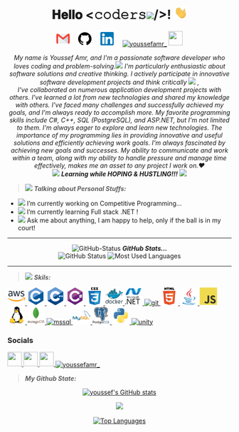 <h1 align="center">𝐇𝐞𝐥𝐥𝐨 <𝚌𝚘𝚍𝚎𝚛𝚜<img src="https://github.com/TheDudeThatCode/TheDudeThatCode/blob/master/Assets/Earth.gif" width="24px">/>! <img src="https://raw.githubusercontent.com/ABSphreak/ABSphreak/master/gifs/Hi.gif" width="30px">
 </h1>
<p align="center">
 <a href="yamr0174@gmail.com"><img src="https://github.com/deut-erium/deut-erium/blob/master/assets/gmail.svg" width="30px" alt="mail"></a> &nbsp; &nbsp;
   <a href="https://github.com/youssef-19"><img src="https://github.com/deut-erium/deut-erium/blob/master/assets/github.svg" width="30px" alt="mail"></a> &nbsp; &nbsp;
  <a href="https://www.linkedin.com/in/%F0%9D%90%98%F0%9D%90%A8%F0%9D%90%AE%F0%9D%90%AC%F0%9D%90%AC%F0%9D%90%9E%F0%9D%90%9F-%F0%9D%90%80%F0%9D%90%A6%F0%9D%90%AB-5b7812240/"><img src="https://github.com/deut-erium/deut-erium/blob/master/assets/linkedin.svg" width="30px" alt="LinkedIn"></a> &nbsp; &nbsp;
 <a href="https://codeforces.com/profile/youssefamr_" target="blank"><img align="center" src="https://raw.githubusercontent.com/rahuldkjain/github-profile-readme-generator/master/src/images/icons/Social/codeforces.svg" alt="youssefamr_" height="30" width="40" /></a>
 <a href="https://www.facebook.com/profile.php?id=100081860860907&mibextid=ZbWKwL" target="_blank" rel="noreferrer"> <picture> <source media="(prefers-color-scheme: dark)" srcset="https://raw.githubusercontent.com/danielcranney/readme-generator/main/public/icons/socials/facebook.svg" /> <source media="(prefers-color-scheme: light)" srcset="https://raw.githubusercontent.com/danielcranney/readme-generator/main/public/icons/socials/facebook.svg" /> <img src="https://raw.githubusercontent.com/danielcranney/readme-generator/main/public/icons/socials/facebook.svg" width="32" height="32" /> </picture> </a>
</p>
</p>
</h1>
<p align="center">
  <em>
    My name is Youssef Amr, and I'm a passionate software developer who loves coding and problem-solving.<img src="https://github.com/TheDudeThatCode/TheDudeThatCode/blob/master/Assets/Developer.gif" width="30px"> I'm particularly enthusiastic about software solutions and creative thinking. I actively participate in innovative software development projects and think critically&nbsp;<img src="https://github.com/TheDudeThatCode/TheDudeThatCode/blob/master/Assets/Designer.gif" width="36px">&nbsp,<br>I've collaborated on numerous application development projects with others. I've learned a lot from new technologies and shared my knowledge with others. I've faced many challenges and successfully achieved my goals, and I'm always ready to accomplish more.
   My favorite programming skills include C#, C++, SQL (PostgreSQL), and ASP.NET, but I'm not limited to them. I'm always eager to explore and learn new technologies. The importance of my programming lies in providing innovative and useful solutions and efficiently achieving work goals. I'm always fascinated by achieving new goals and successes. My ability to communicate and work within a team, along with my ability to handle pressure and manage time effectively, makes me an asset to any project I work on.♥️
  </em> 
<br>
  <img src="https://media.giphy.com/media/VgCDAzcKvsR6OM0uWg/giphy.gif" width="50" /> <b><i>Learning while HOPING & HUSTLING!!!</i></b> <img src="https://media.giphy.com/media/7j2hfyeVcDtf2/giphy.gif" width="50" />
</p>

> <img src="https://media.giphy.com/media/ObNTw8Uzwy6KQ/giphy.gif" width="30px">&nbsp;***Talking about Personal Stuffs:***
  
- <img src="https://media.giphy.com/media/7TcdtHOCxo3meUvPgj/giphy.gif" width="30px">&nbsp;I’m currently working on Competitive Programming...
- <img src="https://media.giphy.com/media/gicLJtvYJlEh0LSdCl/giphy.gif" width="30px">&nbsp;I’m currently learning Full stack .NET !
- <img src="https://media.giphy.com/media/lleGybkEAdmbVE8cKt/giphy.gif" width="30px">&nbsp;Ask me about anything, I am happy to help, only if the ball is in my court!
<hr>
<p align="center">
<img src="https://media.giphy.com/media/8UHRm5oY4k4FDxq5QG/giphy.gif" width="30px" alt="GitHub-Status"/>&nbsp;<i><b>GitHub Stats...</b></i><br>
<img src="https://github-readme-stats.vercel.app/api?username=youssef-19&count_private=true&show_icons=true&theme=great-gatsby" alt="GitHub Status"/>
<img src = "https://github-readme-stats.vercel.app/api/top-langs/?username=youssef-19&show_icons=true&layout=compact&theme=great-gatsby" alt="Most Used Languages">
</p>

<hr>


  
> <img src="https://github.com/TheDudeThatCode/TheDudeThatCode/blob/master/Assets/Medal.gif" width="30px">&nbsp;***Skils:***
<p align="left"> <a href="https://aws.amazon.com" target="_blank" rel="noreferrer"> <img src="https://raw.githubusercontent.com/devicons/devicon/master/icons/amazonwebservices/amazonwebservices-original-wordmark.svg" alt="aws" width="40" height="40"/> </a> <a href="https://www.cprogramming.com/" target="_blank" rel="noreferrer"> <img src="https://raw.githubusercontent.com/devicons/devicon/master/icons/c/c-original.svg" alt="c" width="40" height="40"/> </a> <a href="https://www.w3schools.com/cpp/" target="_blank" rel="noreferrer"> <img src="https://raw.githubusercontent.com/devicons/devicon/master/icons/cplusplus/cplusplus-original.svg" alt="cplusplus" width="40" height="40"/> </a> <a href="https://www.w3schools.com/cs/" target="_blank" rel="noreferrer"> <img src="https://raw.githubusercontent.com/devicons/devicon/master/icons/csharp/csharp-original.svg" alt="csharp" width="40" height="40"/> </a> <a href="https://www.w3schools.com/css/" target="_blank" rel="noreferrer"> <img src="https://raw.githubusercontent.com/devicons/devicon/master/icons/css3/css3-original-wordmark.svg" alt="css3" width="40" height="40"/> </a> <a href="https://www.docker.com/" target="_blank" rel="noreferrer"> <img src="https://raw.githubusercontent.com/devicons/devicon/master/icons/docker/docker-original-wordmark.svg" alt="docker" width="40" height="40"/> </a> <a href="https://dotnet.microsoft.com/" target="_blank" rel="noreferrer"> <img src="https://raw.githubusercontent.com/devicons/devicon/master/icons/dot-net/dot-net-original-wordmark.svg" alt="dotnet" width="40" height="40"/> </a> <a href="https://git-scm.com/" target="_blank" rel="noreferrer"> <img src="https://www.vectorlogo.zone/logos/git-scm/git-scm-icon.svg" alt="git" width="40" height="40"/> </a> <a href="https://www.w3.org/html/" target="_blank" rel="noreferrer"> <img src="https://raw.githubusercontent.com/devicons/devicon/master/icons/html5/html5-original-wordmark.svg" alt="html5" width="40" height="40"/> </a> <a href="https://www.java.com" target="_blank" rel="noreferrer"> <img src="https://raw.githubusercontent.com/devicons/devicon/master/icons/java/java-original.svg" alt="java" width="40" height="40"/> </a> <a href="https://developer.mozilla.org/en-US/docs/Web/JavaScript" target="_blank" rel="noreferrer"> <img src="https://raw.githubusercontent.com/devicons/devicon/master/icons/javascript/javascript-original.svg" alt="javascript" width="40" height="40"/> </a> <a href="https://www.linux.org/" target="_blank" rel="noreferrer"> <img src="https://raw.githubusercontent.com/devicons/devicon/master/icons/linux/linux-original.svg" alt="linux" width="40" height="40"/> </a> <a href="https://www.mongodb.com/" target="_blank" rel="noreferrer"> <img src="https://raw.githubusercontent.com/devicons/devicon/master/icons/mongodb/mongodb-original-wordmark.svg" alt="mongodb" width="40" height="40"/> </a> <a href="https://www.microsoft.com/en-us/sql-server" target="_blank" rel="noreferrer"> <img src="https://www.svgrepo.com/show/303229/microsoft-sql-server-logo.svg" alt="mssql" width="40" height="40"/> </a> <a href="https://www.mysql.com/" target="_blank" rel="noreferrer"> <img src="https://raw.githubusercontent.com/devicons/devicon/master/icons/mysql/mysql-original-wordmark.svg" alt="mysql" width="40" height="40"/> </a> <a href="https://www.postgresql.org" target="_blank" rel="noreferrer"> <img src="https://raw.githubusercontent.com/devicons/devicon/master/icons/postgresql/postgresql-original-wordmark.svg" alt="postgresql" width="40" height="40"/> </a> <a href="https://www.python.org" target="_blank" rel="noreferrer"> <img src="https://raw.githubusercontent.com/devicons/devicon/master/icons/python/python-original.svg" alt="python" width="40" height="40"/> </a> <a href="https://unity.com/" target="_blank" rel="noreferrer"> <img src="https://www.vectorlogo.zone/logos/unity3d/unity3d-icon.svg" alt="unity" width="40" height="40"/> </a> </p>

### Socials

<p align="left">
<!-- facebook -->
<a href="https://www.facebook.com/profile.php?id=100081860860907&mibextid=ZbWKwL" target="_blank" rel="noreferrer"> <picture> <source media="(prefers-color-scheme: dark)" srcset="https://raw.githubusercontent.com/danielcranney/readme-generator/main/public/icons/socials/facebook.svg" /> <source media="(prefers-color-scheme: light)" srcset="https://raw.githubusercontent.com/danielcranney/readme-generator/main/public/icons/socials/facebook.svg" /> <img src="https://raw.githubusercontent.com/danielcranney/readme-generator/main/public/icons/socials/facebook.svg" width="32" height="32" /> </picture> </a>
 <!--github  -->
<a href="https://github.com/youssef-19" target="_blank" rel="noreferrer"> <picture> <source media="(prefers-color-scheme: dark)" srcset="https://raw.githubusercontent.com/danielcranney/readme-generator/main/public/icons/socials/github-dark.svg" /> <source media="(prefers-color-scheme: light)" srcset="https://raw.githubusercontent.com/danielcranney/readme-generator/main/public/icons/socials/github.svg" /> <img src="https://raw.githubusercontent.com/danielcranney/readme-generator/main/public/icons/socials/github.svg" width="32" height="32" /> </picture> </a> 
<!-- linkedin -->
<a href="https://www.linkedin.com/in/%F0%9D%90%98%F0%9D%90%A8%F0%9D%90%AE%F0%9D%90%AC%F0%9D%90%AC%F0%9D%90%9E%F0%9D%90%9F-%F0%9D%90%80%F0%9D%90%A6%F0%9D%90%AB-5b7812240/" target="_blank" rel="noreferrer"> <picture> <source media="(prefers-color-scheme: dark)" srcset="https://raw.githubusercontent.com/danielcranney/readme-generator/main/public/icons/socials/linkedin.svg" /> <source media="(prefers-color-scheme: light)" srcset="https://raw.githubusercontent.com/danielcranney/readme-generator/main/public/icons/socials/linkedin.svg" /> <img src="https://raw.githubusercontent.com/danielcranney/readme-generator/main/public/icons/socials/linkedin.svg" width="32" height="32" /> </picture> 
<!--Codeforces-->
<a href="https://codeforces.com/profile/youssefamr_" target="blank"><img align="center" src="https://raw.githubusercontent.com/rahuldkjain/github-profile-readme-generator/master/src/images/icons/Social/codeforces.svg" alt="youssefamr_" height="30" width="40" /></a>
</p>


> ***My Github State:***

<div align="center">
<a href="https://github.com/youssef-19"><img src="https://github-readme-stats.vercel.app/api?username=youssef-19&show_icons=true&hide=issues,&count_private=true&title_color=0080FF&text_color=2E9AFE&bg_color=000000&hide_border=true&icon_color=ffbb00&show_icons=true" alt="youssef's GitHub stats"/></a>
 
 
<a href="https://github.com/youssef-19"><img
src="https://github-readme-streak-stats.herokuapp.com/?user=youssef-19&stroke=2E9AFE&background=000000&ring=0B0B61&fire=0080FF&currStreakNum=0080FF&currStreakLabel=0080FF&sideNums=0080FF&sideLabels=2E9AFE&dates=2E9AFE&hide_border=true" /></a>



<a href="https://github.com/youssef-19" align="left">
<img src="https://github-readme-stats.vercel.app/api/top-langs/?username=youssef-19&langs_count=5&title_color=0080FF&text_color=2E9AFE&icon_color=D8D8D8&bg_color=000000&hide_border=true&locale=en&custom_title=Top%20%Languages" alt="Top Languages" /></a>


